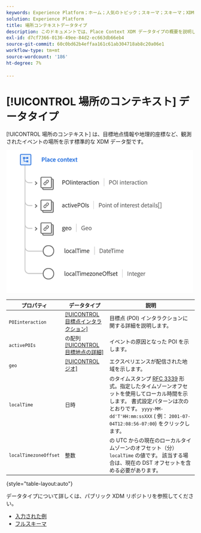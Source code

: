 ```yaml
---
keywords: Experience Platform；ホーム；人気のトピック；スキーマ；スキーマ；XDM；フィールド；スキーマ；スキーマ；場所のコンテキスト；placeContext；データ型；データ型；
solution: Experience Platform
title: 場所コンテキストデータタイプ
description: このドキュメントでは、Place Context XDM データタイプの概要を説明します。
exl-id: d7cf7366-0136-49ee-84d2-ec663db66eb4
source-git-commit: 60c0bd62b4effaa161c61ab304718ab8c20a06e1
workflow-type: tm+mt
source-wordcount: '186'
ht-degree: 7%

---
```


# [!UICONTROL 場所のコンテキスト] データタイプ

[!UICONTROL 場所のコンテキスト] は、目標地点情報や地理的座標など、観測されたイベントの場所を示す標準的な XDM データ型です。

<img src="../images/data-types/place-context.png" width="500" /><br />

| プロパティ | データタイプ | 説明 |
| --- | --- | --- |
| `POIinteraction` | [[!UICONTROL 目標点インタラクション]](./poi-interaction.md) | 目標点 (POI) インタラクションに関する詳細を説明します。 |
| `activePOIs` | の配列 [[!UICONTROL 目標地点の詳細]](./poi-details.md) | イベントの原因となった POI を示します。 |
| `geo` | [[!UICONTROL ジオ]](./geo.md) | エクスペリエンスが配信された地域を示します。 |
| `localTime` | 日時 | のタイムスタンプ [RFC 3339](https://tools.ietf.org/html/rfc3339) 形式。指定したタイムゾーンオフセットを使用してローカル時間を示します。 書式設定パターンは次のとおりです。 `yyyy-MM-dd'T'HH:mm:ssXXX` ( 例： `2001-07-04T12:08:56-07:00`) をクリックします。 |
| `localTimezoneOffset` | 整数 | の UTC からの現在のローカルタイムゾーンのオフセット（分） `localTime` の値です。 該当する場合は、現在の DST オフセットを含める必要があります。 |

{style=&quot;table-layout:auto&quot;}

データタイプについて詳しくは、パブリック XDM リポジトリを参照してください。

* [入力された例](https://github.com/adobe/xdm/blob/master/components/datatypes/placecontext.example.1.json)
* [フルスキーマ](https://github.com/adobe/xdm/blob/master/components/datatypes/placecontext.schema.json)
